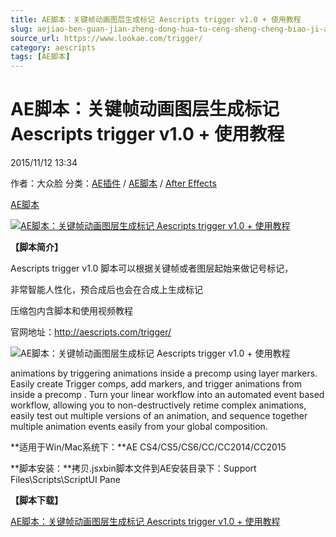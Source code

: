 ```yaml
---
title: AE脚本：关键帧动画图层生成标记 Aescripts trigger v1.0 + 使用教程
slug: aejiao-ben-guan-jian-zheng-dong-hua-tu-ceng-sheng-cheng-biao-ji-aescripts-trigger-v1-0-shi-yong-jiao-cheng
source_url: https://www.lookae.com/trigger/
category: aescripts
tags: [AE脚本]
---
```

# AE脚本：关键帧动画图层生成标记 Aescripts trigger v1.0 + 使用教程

2015/11/12 13:34

作者：大众脸
分类：[AE插件](https://www.lookae.com/after-effects/aechajian/) / [AE脚本](https://www.lookae.com/after-effects/aescripts/) / [After Effects](https://www.lookae.com/after-effects/)

[AE脚本](https://www.lookae.com/tag/ae%e8%84%9a%e6%9c%ac/)

[![AE脚本：关键帧动画图层生成标记 Aescripts trigger v1.0 + 使用教程](https://www.lookae.com/wp-content/uploads/2015/11/trigger-splash.jpg "AE脚本：关键帧动画图层生成标记 Aescripts trigger v1.0 + 使用教程-LookAE.com")](https://www.lookae.com/wp-content/uploads/2015/11/trigger-splash.jpg)

**【脚本简介】**

Aescripts trigger v1.0 脚本可以根据关键帧或者图层起始来做记号标记，

非常智能人性化，预合成后也会在合成上生成标记

压缩包内含脚本和使用视频教程

官网地址：http://aescripts.com/trigger/

![AE脚本：关键帧动画图层生成标记 Aescripts trigger v1.0 + 使用教程](http://d1ro2iqpjs8lwo.cloudfront.net/media/catalog/product/t/r/trigger_demo.gif "AE脚本：关键帧动画图层生成标记 Aescripts trigger v1.0 + 使用教程-LookAE.com")

animations by triggering animations inside a precomp using layer markers. Easily create Trigger comps, add markers, and trigger animations from inside a precomp . Turn your linear workflow into an automated event based workflow, allowing you to non-destructively retime complex animations, easily test out multiple versions of an animation, and sequence together multiple animation events easily from your global composition.

**适用于Win/Mac系统下：**AE CS4/CS5/CS6/CC/CC2014/CC2015

**脚本安装：**拷贝.jsxbin脚本文件到AE安装目录下：Support Files\Scripts\ScriptUI Pane

**【脚本下载】**

[AE脚本：关键帧动画图层生成标记 Aescripts trigger v1.0 + 使用教程](https://lookae.400gb.com/file/131143025)
